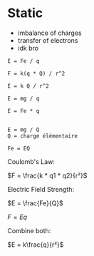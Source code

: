 # Static

- imbalance of charges
- transfer of electrons
- idk bro


```raw
E = Fe / q

F = k(q * Q) / r^2

E = k Q / r^2

E = mg / q

E = Fe * q


E = mg / Q
Q = charge élémentaire

Fe = EQ
```

Coulomb's Law:

$F = \frac{k * q1 * q2}{r²}$

Electric Field Strength:

$E = \frac{Fe}{Q}$

$F = Eq$

Combine both:

$E = k\frac{q}{r²}$
